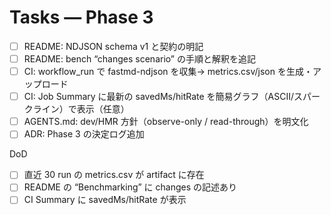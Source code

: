 # Tasks — Phase 3
- [ ] README: NDJSON schema v1 と契約の明記
- [ ] README: bench “changes scenario” の手順と解釈を追記
- [ ] CI: workflow_run で fastmd-ndjson を収集→ metrics.csv/json を生成・アップロード
- [ ] CI: Job Summary に最新の savedMs/hitRate を簡易グラフ（ASCII/スパークライン）で表示（任意）
- [ ] AGENTS.md: dev/HMR 方針（observe-only / read-through）を明文化
- [ ] ADR: Phase 3 の決定ログ追加

DoD
- [ ] 直近 30 run の metrics.csv が artifact に存在
- [ ] README の “Benchmarking” に changes の記述あり
- [ ] CI Summary に savedMs/hitRate が表示
